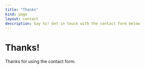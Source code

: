 ```yaml
---
title: "Thanks"
kind: page
layout: contact
description: Say hi! Get in touch with the contact form below
---
```


# Thanks!

Thanks for using the contact form.
